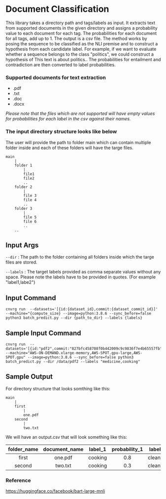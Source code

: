 # Document Classification
This library takes a directory path and tags/labels as input. It extracts text from supported documents in the given directory and assigns a probability value to each document for each tag. The probabilities for each document for all tags, add up to 1. The output is a csv file.
The method works by posing the sequence to be classified as the NLI premise and to construct a hypothesis from each candidate label. For example, if we want to evaluate whether a sequence belongs to the class "politics", we could construct a hypothesis of This text is about politics.. The probabilities for entailment and contradiction are then converted to label probabilities.

### Supported documents for text extraction
- .pdf
- .txt
- .doc
- .docx
  
*Please note that the files which are not supported will have empty values for probabilities for each label in the csv against their names.*

### The input directory structure looks like below
The user will provide the path to folder main which can contain multiple folder inside and each of these folders will have the targe files.
```
main
    |
    folder 1
        |
        file1
        file2
        ..
    folder 2
        |
        file 3
        file 4
        ..
    folder 3
        |
        file 5
        file 6
        ..
    ..
```
## Input Args

`--dir` : The path to the folder containing all folders inside which the targe files are stored.

`--labels` : The target labels provided as comma separate values without any space. Please note the labels have to be provided in quotes. (For example "label1,labe2")

## Input Command
```
cnvrg run  --datasets='[{id:{dataset_id},commit:{dataset_commit_id}]' --machine="{compute_size} --image=python:3.8.6 --sync_before=false python3 batch_predict.py --dir {path_to_dir} --labels {labels}
```

## Sample Input Command
```
cnvrg run  --datasets='[{id:"pdf2",commit:"827bfc458708f0b442009c9c9836f7e4b65557fb"}]' --machine="AWS-ON-DEMAND.xlarge-memory,AWS-SPOT.gpu-large,AWS-SPOT.gpu" --image=python:3.8.6 --sync_before=false python3 batch_predict.py --dir /data/pdf2 --labels "medicine,cooking"
```

## Sample Output

For directory structure that looks somthing like this:
```
main
    |
    first
        |
        one.pdf
    second
        |
        two.txt
```

We will have an output.csv that will look something like this:

| folder_name | document_name    | label_1   | probability_1   | label_2   | probability_2   |
| :---:   | :---: | :---: | :---: | :---: | :---: |
| first | one.pdf   | cooking   | 0.8 | cleaning | 0.2 |
| second | two.txt   | cooking   | 0.3 | cleaning | 0.7 |

### Reference
https://huggingface.co/facebook/bart-large-mnli








